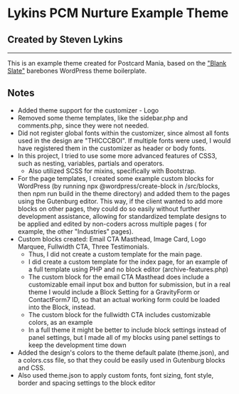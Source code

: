 # Lykins PCM Nurture Example Theme

## Created by Steven Lykins

---
This is an example theme created for Postcard Mania, based on
the ["Blank Slate"](https://wordpress.org/themes/blankslate/) barebones WordPress theme boilerplate.

## Notes

- Added theme support for the customizer - Logo
- Removed some theme templates, like the sidebar.php and comments.php, since they were not needed.
- Did not register global fonts within the customizer, since almost all fonts used in the design are "THICCCBOI". If
  multiple fonts were used, I would have registered them in the customizer as header or body fonts.
- In this project, I tried to use some more advanced features of CSS3, such as nesting, variables, partials and
  operators.
	- Also utilized SCSS for mixins, specifically with Bootstrap.
- For the page templates, I created some example custom blocks for WordPress (by running npx @wordpress/create-block in
  /src/blocks, then npm run build in the theme directory) and added them to the pages using the Gutenburg editor. This
  way, if the client wanted to add more blocks on other pages, they could do so easily without further development
  assistance, allowing for standardized template designs to be applied and edited by non-coders across multiple pages (
  for example, the other "Industries" pages).
- Custom blocks created: Email CTA Masthead, Image Card, Logo Marquee, Fullwidth CTA, Three Testimonials.
	- Thus, I did not create a custom template for the main page.
	- I did create a custom template for the index page, for an example of a full template using PHP and no block
	  editor (archive-features.php)
	- The custom block for the email CTA Masthead does include a customizable email input box and button for submission,
	  but in a real theme I would include a Block Setting for a GravityForm or ContactForm7 ID, so that an actual
	  working form could be loaded into the Block, instead.
	- The custom block for the fullwidth CTA includes customizable colors, as an example
	- In a full theme it might be better to include block settings instead of panel settings, but I made all of my
	  blocks using panel settings to keep the development time down
- Added the design's colors to the theme default palate (theme.json), and a colors.css file, so that they could be
  easily used in Gutenburg blocks and CSS.
- Also used theme.json to apply custom fonts, font sizing, font style, border and spacing settings to the block editor
